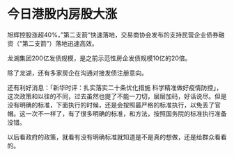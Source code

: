 # 今日港股内房股大涨

旭辉控股涨超40%，”第二支箭“快速落地，交易商协会发布的支持民营企业债券融资（“第二支箭”）落地迅速高效。

龙湖集团200亿发债规模，是之前示范性房企发债规模10亿的20倍。

除了龙湖，还有多家房企在沟通对接发债注册意向。


还有利好消息：「新华时评：扎实落实二十条优化措施 科学精准做好疫情防控」，这次政策和以往的不同，过去虽然也提了不能一刀切，层层加码，好话说尽。但是没有明确的标准，下面执行的时候，还是会按照最严格的标准执行，以免丢了官帽。这一次不一样了，有了很多明确的标准，和方法，按照国务院的标准执行准备没错。

以后看政府的政策，就看有没有明确标准就知道是不是真的想做，还是给群众看看的。
